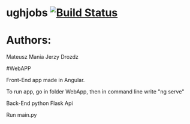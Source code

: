 # ughjobs [![Build Status](https://travis-ci.org/ughjobs/ughjobs.svg?branch=master)](https://travis-ci.org/ughjobs/ughjobs)
# Authors:
Mateusz Mania
Jerzy Drozdz

#WebAPP

Front-End app made in Angular.

To run app, go in folder WebApp, then in command line write "ng serve"

Back-End python Flask Api

Run main.py

